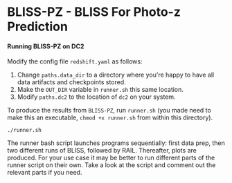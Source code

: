 # BLISS-PZ - BLISS For Photo-z Prediction

#### Running BLISS-PZ on DC2

Modify the config file `redshift.yaml` as follows:
1. Change `paths.data_dir` to a directory where you're happy to have all data artifacts and checkpoints stored.
2. Make the `OUT_DIR` variable in `runner.sh` this same location.
3. Modify `paths.dc2` to the location of `dc2` on your system. 

To produce the results from `BLISS-PZ`, run `runner.sh` (you made need to make this an executable, `chmod +x runner.sh` from within this directory).

```
./runner.sh
```

The runner bash script launches programs sequentially: first data prep, then two different runs of BLISS, followed by RAIL. Thereafter, plots are produced. For your use case it may be better to run different parts of the runner script on their own. Take a look at the script and comment out the relevant parts if you need.




<!-- This redshift estimation project is consist of 4 parts:
1. Estimate photo-z using neural network (training data is GT mag and redshift)
2. Estimate photo-z using bliss directly from image.
3. Estimate photo-z using lsst + rail pipeline (model from LSST)
4. Estimate photo-z using lsst + pretrained neural network from 1.

There are a few things need to do to make sure you can do evaluation(make plottings) on these four parts(I suggest you first go to the fourth part to see if you miss some key parts for evaluation)

1. Training neural network
Skip this step if you already have pretrained network. My pretrained network is saved at /data/scratch/qiaozhih/DC2_redshift_training/DC2_redshift_only_bin_allmetrics/checkpoints/encoder_0.182845.ckpt
`
./preprocess_dataset.sh
./train.sh
`

2. Train bliss
run /home/qiaozhih/bliss/case_studies/redshift/redshift_from_img/train.sh
You can modify config at /home/qiaozhih/bliss/case_studies/redshift/redshift_from_img/full_train_config_redshift.yaml

3. Train rail
All training code can be found at /home/qiaozhih/bliss/case_studies/redshift/evaluation/rail/RAIL_estimation_demo.ipynb. Make sure you install rail from and you must make sure you are using the corresponding env from rail instead of the bliss.

4. Evaluate & make plot
Run all the code at /home/qiaozhih/bliss/case_studies/redshift/evaluation/dc2_plot.ipynb -->
